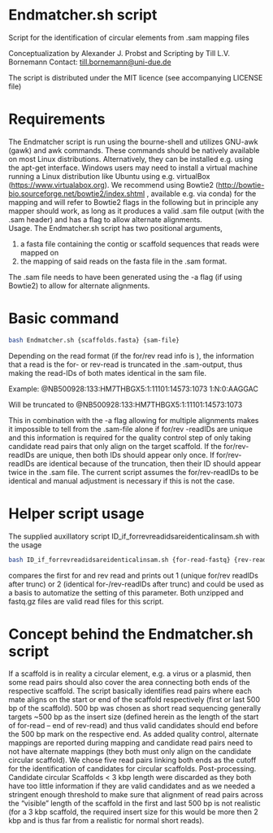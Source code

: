 # Endmatcher.sh script

Script for the identification of circular elements from .sam mapping files

Conceptualization by Alexander J. Probst and Scripting by Till L.V. Bornemann
Contact: till.bornemann@uni-due.de

The script is distributed under the MIT licence (see accompanying LICENSE file)

# Requirements
The Endmatcher script is run using the bourne-shell and utilizes GNU-awk (gawk) and awk commands. These commands should be natively available on most Linux distributions. Alternatively, they can be installed e.g. using the apt-get interface. Windows users may need to install a virtual machine running a Linux distribution like Ubuntu using e.g. virtualBox (https://www.virtualabox.org). We recommend using Bowtie2 (http://bowtie-bio.sourceforge.net/bowtie2/index.shtml , available e.g. via conda) for the mapping and will refer to Bowtie2 flags in the following but in principle any mapper should work, as long as it produces a valid .sam file output (with the .sam header) and has a flag to allow alternate alignments.   
Usage. The Endmatcher.sh script has two positional arguments, 

1) a fasta file containing the contig or scaffold sequences that reads were mapped on
2) the mapping of said reads on the fasta file in the .sam format. 

The .sam file needs to have been generated using the -a flag (if using Bowtie2) to allow for alternate alignments.

# Basic command 

```bash
bash Endmatcher.sh {scaffolds.fasta} {sam-file}
```
Depending on the read format (if the for/rev read info is ), the information that a read is the for- or rev-read is truncated in the .sam-output, thus making the read-IDs of both mates identical in the sam file. 

Example:
@NB500928:133:HM7THBGX5:1:11101:14573:1073 1:N:0:AAGGAC 

Will be truncated to 
@NB500928:133:HM7THBGX5:1:11101:14573:1073

This in combination with the -a flag allowing for multiple alignments makes it impossible to tell from the .sam-file alone if for/rev -readIDs are unique and this information is required for the quality control step of only taking candidate read pairs that only align on the target scaffold. If the for/rev-readIDs are unique, then both IDs should appear only once. If for/rev-readIDs are identical because of the truncation, then their ID should appear twice in the .sam file. The current script assumes the for/rev-readIDs to be identical and manual adjustment is necessary if this is not the case. 

# Helper script usage

The supplied auxillatory script ID_if_forrevreadidsareidenticalinsam.sh with the usage

```bash
bash ID_if_forrevreadidsareidenticalinsam.sh {for-read-fastq} {rev-read-fastq}
```
compares the first for and rev read and prints out 1 (unique for/rev readIDs after trunc) or 2 (identical for-/rev-readIDs after trunc) and could be used as a basis to automatize the setting of this parameter. Both unzipped and fastq.gz files are valid read files for this script.

# Concept behind the Endmatcher.sh script

If a scaffold is in reality a circular element, e.g. a virus or a plasmid, then some read pairs should also cover the area connecting both ends of the respective scaffold. The script basically identifies read pairs where each mate aligns on the start or end of the scaffold respectively (first or last 500 bp of the scaffold). 500 bp was chosen as short read sequencing generally targets ~500 bp as the insert size (defined herein as the length of the start of for-read – end of rev-read) and thus valid candidates should end before the 500 bp mark on the respective end. As added quality control, alternate mappings are reported during mapping and candidate read pairs need to not have alternate mappings (they both must only align on the candidate circular scaffold). We chose five read pairs linking both ends as the cutoff for the identification of candidates for circular scaffolds.
Post-processing. Candidate circular Scaffolds < 3 kbp length were discarded as they both have too little information if they are valid candidates and as we needed a stringent enough threshold to make sure that alignment of read pairs across the “visible” length of the scaffold in the first and last 500 bp is not realistic (for a 3 kbp scaffold, the required insert size for this would be more then 2 kbp and is thus far from a realistic for normal short reads).



